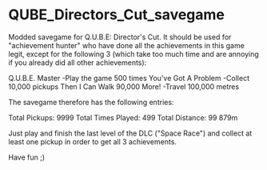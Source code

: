 # QUBE_Directors_Cut_savegame

Modded savegame for Q.U.B.E: Director's Cut.
It should be used for "achievement hunter" who have done all the achievements in this game legit,
except for the following 3 (which take too much time and are annoying if you already did all other achievements):

Q.U.B.E. Master
      -Play the game 500 times
You've Got A Problem
      -Collect 10,000 pickups
Then I Can Walk 90,000 More!
      -Travel 100,000 metres

The savegame therefore has the following entries:

Total Pickups:		9999
Total Times Played:	499
Total Distance:		99 879m

Just play and finish the last level of the DLC ("Space Race") and collect at least one pickup 
in order to get all 3 achievements.

Have fun ;)
